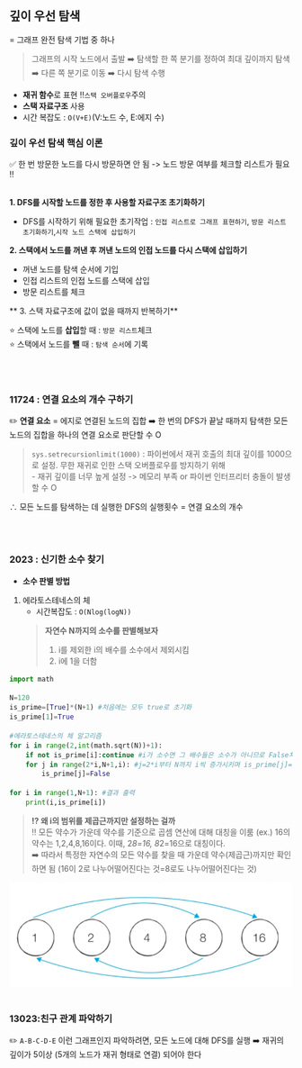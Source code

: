 ## 깊이 우선 탐색
= 그래프 완전 탐색 기법 중 하나
> 그래프의 시작 노드에서 출발 ➡️ 탐색할 한 쪽 분기를 정하여 최대 깊이까지 탐색 ➡️ 다른 쪽 분기로 이동 ➡️ 다시 탐색 수행

- **재귀 함수**로 표현 ‼️```스택 오버플로우```주의
- **스택 자료구조** 사용
- 시간 복잡도 : ```O(V+E)```(V:노드 수, E:에지 수)

### 깊이 우선 탐색 핵심 이론
✅ 한 번 방문한 노드를 다시 방문하면 안 됨 -> 노드 방문 여부를 체크할 리스트가 필요 ‼️
<br/>
<br/>

**1. DFS를 시작할 노드를 정한 후 사용할 자료구조 초기화하기**
- DFS를 시작하기 위해 필요한 초기작업 : ```인접 리스트로 그래프 표현하기```, ```방문 리스트 초기화하기```,```시작 노드 스택에 삽입하기```


**2. 스택에서 노드를 꺼낸 후 꺼낸 노드의 인접 노드를 다시 스택에 삽입하기**
- 꺼낸 노드를 탐색 순서에 기입 
- 인접 리스트의 인접 노드를 스택에 삽입
- 방문 리스트를 체크

** 3. 스택 자료구조에 값이 없을 때까지 반복하기**

⭐ 스택에 노드를 **삽입**할 때 : ```방문 리스트```체크 <br/>
⭐ 스택에서 노드를 **뺄** 때 : ```탐색 순서```에 기록 

<br/><br/>
### 11724 : 연결 요소의 개수 구하기
✏️ **연결 요소** = 에지로 연결된 노드의 집합 
➡️ 한 번의 DFS가 끝날 때까지 탐색한 모든 노드의 집합을 하나의 연결 요소로 판단할 수 O

> ```sys.setrecursionlimit(1000)``` : 파이썬에서 재귀 호출의 최대 깊이를 1000으로 설정. 
무한 재귀로 인한 스택 오버플로우를 방지하기 위해
<br/>- 재귀 깊이를 너무 높게 설정 -> 메모리 부족 or 파이썬 인터프리터 충돌이 발생할 수 O

∴ 모든 노드를 탐색하는 데 실행한 DFS의 실행횟수 = 연결 요소의 개수

<br/><br/>
### 2023 : 신기한 소수 찾기
- **소수 판별 방법**
1. 에라토스테네스의 체
   - 시간복잡도 : ```O(Nlog(logN))``` 
   > **자연수 N까지의 소수를 판별해보자**
   > 1. i를 제외한 i의 배수를 소수에서 제외시킴
   > 2. i에 1을 더함 
```python
import math

N=120
is_prime=[True]*(N+1) #처음에는 모두 true로 초기화
is_prime[1]=True

#에라토스테네스의 체 알고리즘
for i in range(2,int(math.sqrt(N))+1):
    if not is_prime[i]:continue #i가 소수면 그 배수들은 소수가 아니므로 False처리
    for j in range(2*i,N+1,i): #j=2*i부터 N까지 i씩 증가시키며 is_prime[j]=False
        is_prime[j]=False

for i in range(1,N+1): #결과 출력
    print(i,is_prime[i])
```
> **⁉️ 왜 i의 범위를 제곱근까지만 설정하는 걸까** <br/>
‼️ 모든 약수가 가운데 약수를 기준으로 곱셈 연산에 대해 대칭을 이룸
(ex.) 16의 약수는 1,2,4,8,16이다. 이때, 2*8=16, 8*2=16으로 대칭이다.<br/>
➡️ 따라서 특정한 자연수의 모든 약수를 찾을 때 가운데 약수(제곱근)까지만 확인하면 됨
(16이 2로 나누어떨어진다는 것=8로도 나누어떨어진다는 것)

![img.png](img.png)
<br/><br/>

### 13023:친구 관계 파악하기
✏️ ```A-B-C-D-E``` 이런 그래프인지 파악하려면, 모든 노드에 대해 DFS를 실행 ➡️ 재귀의 깊이가 5이상 (5개의 노드가 재귀 형태로 연결) 되어야 한다
                                                                             